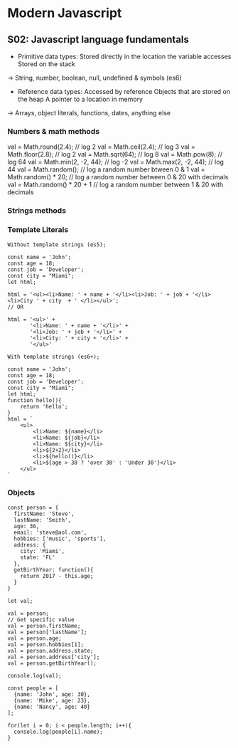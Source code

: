 # Modern Javascript

## S02: Javascript language fundamentals

- Primitive data types:
Stored directly in the location the variable accesses
Stored on the stack

-> String, number, boolean, null, undefined & symbols (es6)

- Reference data types:
Accessed by reference
Objects that are stored on the heap
A pointer to a location in memory

-> Arrays, object literals, functions, dates, anything else

### Numbers & math methods

val = Math.round(2.4); // log 2
val = Math.ceil(2.4); // log 3
val = Math.floor(2.8); // log 2
val = Math.sqrt(64); // log 8
val = Math.pow(8); // log 64
val = Math.min(2, -2, 44); // log -2
val = Math.max(2, -2, 44); // log 44
val = Math.random(); // log a random number btween 0 & 1
val = Math.random() * 20; // log a random number between 0 & 20 with decimals
val = Math.random() * 20 + 1 // log a random number between 1 & 20 with decimals

### Strings methods
### Template Literals



` Without template strings (es5); `

```
const name = 'John';
const age = 18;
const job = 'Developer';
const city = "Miami";
let html;

html = '<ul><li>Name: ' + name + '</li><li>Job: ' + job + '</li><li>City ' + city  + ' </li></ul>';
// OR

html = '<ul>' +
       '<li>Name: ' + name + '</li>' +
       '<li>Job: ' + job + '</li>' +
       '<li>City: ' + city + '</li>' +
       '</ul>'
```


` With template strings (es6+); `

```
const name = 'John';
const age = 18;
const job = 'Developer';
const city = "Miami";
let html;
function hello(){
    return 'hello';
}
html = `
    <ul>
        <li>Name: ${name}</li>
        <li>Name: ${job}</li>
        <li>Name: ${city}</li>
        <li>${2+2}</li>
        <li>${hello()}</li>
        <li>${age > 30 ? 'over 30' : 'Under 30'}</li>
    </ul>
`
```



### Objects

```
const person = {
  firstName: 'Steve',
  lastName: 'Smith',
  age: 36,
  email: 'steve@aol.com',
  hobbies: ['music', 'sports'],
  address: {
    city: 'Miami',
    state: 'FL'
  },
  getBirthYear: function(){
    return 2017 - this.age;
  }
}

let val;

val = person;
// Get specific value
val = person.firstName;
val = person['lastName'];
val = person.age;
val = person.hobbies[1];
val = person.address.state;
val = person.address['city'];
val = person.getBirthYear();

console.log(val);

const people = [
  {name: 'John', age: 30},
  {name: 'Mike', age: 23},
  {name: 'Nancy', age: 40}
];

for(let i = 0; i < people.length; i++){
  console.log(people[i].name);
}
```